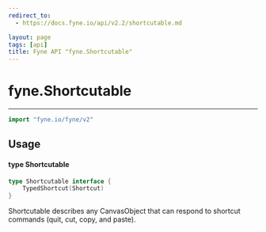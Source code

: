 ```yaml
---
redirect_to:
  - https://docs.fyne.io/api/v2.2/shortcutable.md

layout: page
tags: [api]
title: Fyne API "fyne.Shortcutable"
---
```



# fyne.Shortcutable
---
```go
import "fyne.io/fyne/v2"
```

## Usage

#### type Shortcutable

```go
type Shortcutable interface {
	TypedShortcut(Shortcut)
}
```

Shortcutable describes any CanvasObject that can respond to shortcut commands (quit, cut, copy, and paste).

